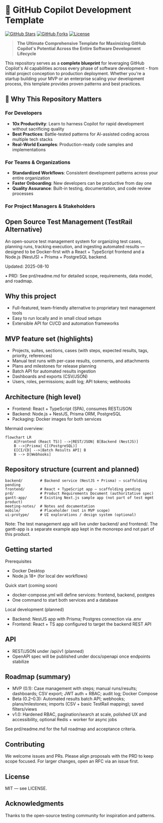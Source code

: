 # 🚀 GitHub Copilot Development Template

[![GitHub Stars](https://img.shields.io/github/stars/prosenjit-manna/github-copilot-development-template?style=for-the-badge)](https://github.com/prosenjit-manna/github-copilot-development-template/stargazers)
[![GitHub Forks](https://img.shields.io/github/forks/prosenjit-manna/github-copilot-development-template?style=for-the-badge)](https://github.com/prosenjit-manna/github-copilot-development-template/network)
[![License](https://img.shields.io/github/license/prosenjit-manna/github-copilot-development-template?style=for-the-badge)](LICENSE)

> **The Ultimate Comprehensive Template for Maximizing GitHub Copilot's Potential Across the Entire Software Development Lifecycle**

This repository serves as a **complete blueprint** for leveraging GitHub Copilot's AI capabilities across every phase of software development - from initial project conception to production deployment. Whether you're a startup building your MVP or an enterprise scaling your development process, this template provides proven patterns and best practices.

## 🎯 Why This Repository Matters

### For Developers
- **10x Productivity**: Learn to harness Copilot for rapid development without sacrificing quality
- **Best Practices**: Battle-tested patterns for AI-assisted coding across multiple tech stacks
- **Real-World Examples**: Production-ready code samples and implementations

### For Teams & Organizations
- **Standardized Workflows**: Consistent development patterns across your entire organization
- **Faster Onboarding**: New developers can be productive from day one
- **Quality Assurance**: Built-in testing, documentation, and code review processes

### For Project Managers & Stakeholders
## Open Source Test Management (TestRail Alternative)

An open-source test management system for organizing test cases, planning runs, tracking execution, and ingesting automated results — designed to be Docker-first with a React + TypeScript frontend and a Node.js (NestJS) + Prisma + PostgreSQL backend.

Updated: 2025-08-10

• PRD: See prd/readme.md for detailed scope, requirements, data model, and roadmap.

## Why this project
- Full-featured, team-friendly alternative to proprietary test management tools
- Easy to run locally and in small cloud setups
- Extensible API for CI/CD and automation frameworks

## MVP feature set (highlights)
- Projects, suites, sections, cases (with steps, expected results, tags, priority, references)
- Manual test runs with per-case results, comments, and attachments
- Plans and milestones for release planning
- Batch API for automated results ingestion
- Dashboards and exports (CSV/JSON)
- Users, roles, permissions; audit log; API tokens; webhooks

## Architecture (high level)
- Frontend: React + TypeScript (SPA), consumes REST/JSON
- Backend: Node.js + NestJS, Prisma ORM, PostgreSQL
- Packaging: Docker images for both services

Mermaid overview:
```mermaid
flowchart LR
	A[Frontend (React TS)] -->|REST/JSON| B[Backend (NestJS)]
	B -->|Prisma| C[(PostgreSQL)]
	E[CI/CD] -->|Batch Results API| B
	B --> D[Webhooks]
```

## Repository structure (current and planned)
```
backend/        # Backend service (NestJS + Prisma) — scaffolding pending
frontend/       # React + TypeScript app — scaffolding pending
prd/            # Product Requirements Document (authoritative spec)
gantt-app/      # Existing Next.js sample app (not part of test mgmt product)
meeting-notes/  # Notes and documentation
mobile/         # Placeholder (not in MVP scope)
ui-protype/     # UI explorations / design system (optional)
```

Note: The test management app will live under backend/ and frontend/. The gantt-app is a separate example app kept in the monorepo and not part of this product.

## Getting started

Prerequisites
- Docker Desktop
- Node.js 18+ (for local dev workflows)

Quick start (coming soon)
- docker-compose.yml will define services: frontend, backend, postgres
- One command to start both services and a database

Local development (planned)
- Backend: NestJS app with Prisma; Postgres connection via .env
- Frontend: React + TS app configured to target the backend REST API

## API
- REST/JSON under /api/v1 (planned)
- OpenAPI spec will be published under docs/openapi once endpoints stabilize

## Roadmap (summary)
- MVP (0.1): Case management with steps; manual runs/results; dashboards; CSV export; JWT auth + RBAC; audit log; Docker Compose
- Beta (0.2–0.3): Automated results batch API; webhooks; plans/milestones; imports (CSV + basic TestRail mapping); saved filters/views
- v1.0: Hardened RBAC, pagination/search at scale, polished UX and accessibility, optional Redis + worker for async jobs

See prd/readme.md for the full roadmap and acceptance criteria.

## Contributing
We welcome issues and PRs. Please align proposals with the PRD to keep scope focused. For larger changes, open an RFC via an issue first.

## License
MIT — see LICENSE.

## Acknowledgments
Thanks to the open-source testing community for inspiration and patterns.